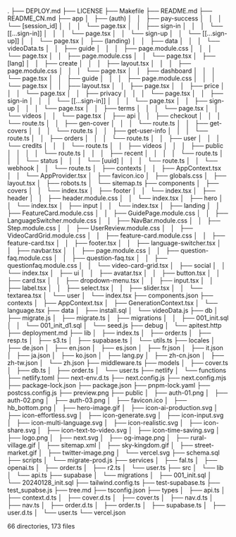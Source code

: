 .
├── DEPLOY.md
├── LICENSE
├── Makefile
├── README.md
├── README_CN.md
├── app
│   ├── (auth)
│   │   ├── pay-success
│   │   │   └── [session_id]
│   │   │       └── page.tsx
│   │   ├── sign-in
│   │   │   └── [[...sign-in]]
│   │   │       └── page.tsx
│   │   └── sign-up
│   │       └── [[...sign-up]]
│   │           └── page.tsx
│   ├── (landing)
│   │   ├── data
│   │   │   └── videoData.ts
│   │   ├── guide
│   │   │   ├── page.module.css
│   │   │   └── page.tsx
│   │   ├── page.module.css
│   │   └── page.tsx
│   ├── [lang]
│   │   ├── create
│   │   │   ├── layout.tsx
│   │   │   ├── page.module.css
│   │   │   └── page.tsx
│   │   ├── dashboard
│   │   │   └── page.tsx
│   │   ├── guide
│   │   │   ├── page.module.css
│   │   │   └── page.tsx
│   │   ├── layout.tsx
│   │   ├── page.tsx
│   │   ├── price
│   │   │   └── page.tsx
│   │   ├── privacy
│   │   │   └── page.tsx
│   │   ├── sign-in
│   │   │   └── [[...sign-in]]
│   │   │       └── page.tsx
│   │   ├── sign-up
│   │   │   └── page.tsx
│   │   ├── terms
│   │   │   └── page.tsx
│   │   └── videos
│   │       └── page.tsx
│   ├── api
│   │   ├── checkout
│   │   │   └── route.ts
│   │   ├── gen-cover
│   │   │   └── route.ts
│   │   ├── get-covers
│   │   │   └── route.ts
│   │   ├── get-user-info
│   │   │   └── route.ts
│   │   ├── orders
│   │   │   └── route.ts
│   │   ├── user
│   │   │   └── credits
│   │   │       └── route.ts
│   │   ├── videos
│   │   │   ├── public
│   │   │   │   └── route.ts
│   │   │   ├── recent
│   │   │   │   └── route.ts
│   │   │   └── status
│   │   │       └── [uuid]
│   │   │           └── route.ts
│   │   └── webhook
│   │       └── route.ts
│   ├── contexts
│   │   ├── AppContext.tsx
│   │   └── AppProvider.tsx
│   ├── favicon.ico
│   ├── globals.css
│   ├── layout.tsx
│   ├── robots.ts
│   └── sitemap.ts
├── components
│   ├── covers
│   │   └── index.tsx
│   ├── footer
│   │   └── index.tsx
│   ├── header
│   │   ├── header.module.css
│   │   └── index.tsx
│   ├── hero
│   │   └── index.tsx
│   ├── input
│   │   └── index.tsx
│   ├── landing
│   │   ├── FeatureCard.module.css
│   │   ├── GuidePage.module.css
│   │   ├── LanguageSwitcher.module.css
│   │   ├── NavBar.module.css
│   │   ├── Step.module.css
│   │   ├── UserReview.module.css
│   │   ├── VideoCardGrid.module.css
│   │   ├── feature-card.module.css
│   │   ├── feature-card.tsx
│   │   ├── footer.tsx
│   │   ├── language-switcher.tsx
│   │   ├── navbar.tsx
│   │   ├── page.module.css
│   │   ├── question-faq.module.css
│   │   ├── question-faq.tsx
│   │   ├── questionfaq.module.css
│   │   └── video-card-grid.tsx
│   ├── social
│   │   └── index.tsx
│   ├── ui
│   │   ├── avatar.tsx
│   │   ├── button.tsx
│   │   ├── card.tsx
│   │   ├── dropdown-menu.tsx
│   │   ├── input.tsx
│   │   ├── label.tsx
│   │   ├── select.tsx
│   │   ├── slider.tsx
│   │   └── textarea.tsx
│   └── user
│       └── index.tsx
├── components.json
├── contexts
│   ├── AppContext.tsx
│   ├── GenerationContext.tsx
│   └── language.tsx
├── data
│   ├── install.sql
│   └── videoData.js
├── db
│   ├── migrate.js
│   ├── migrate.ts
│   ├── migrations
│   │   ├── 001_init.sql
│   │   └── 001_init_d1.sql
│   └── seed.js
├── debug
│   └── apitest.http
├── deployment.md
├── lib
│   ├── index.ts
│   ├── order.ts
│   ├── resp.ts
│   ├── s3.ts
│   ├── supabase.ts
│   └── utils.ts
├── locales
│   ├── de.json
│   ├── en.json
│   ├── es.json
│   ├── fr.json
│   ├── it.json
│   ├── ja.json
│   ├── ko.json
│   ├── lang.py
│   ├── zh-cn.json
│   ├── zh-tw.json
│   └── zh.json
├── middleware.ts
├── models
│   ├── cover.ts
│   ├── db.ts
│   ├── order.ts
│   └── user.ts
├── netlify
│   └── functions
├── netlify.toml
├── next-env.d.ts
├── next.config.js
├── next.config.mjs
├── package-lock.json
├── package.json
├── pnpm-lock.yaml
├── postcss.config.js
├── preview.png
├── public
│   ├── auth-01.png
│   ├── auth-02.png
│   ├── auth-03.png
│   ├── favicon.ico
│   ├── hb_bottom.png
│   ├── hero-image.gif
│   ├── icon-ai-production.svg
│   ├── icon-effortless.svg
│   ├── icon-generate.svg
│   ├── icon-input.svg
│   ├── icon-multi-language.svg
│   ├── icon-realistic.svg
│   ├── icon-share.svg
│   ├── icon-text-to-video.svg
│   ├── icon-time-saving.svg
│   ├── logo.png
│   ├── next.svg
│   ├── og-image.png
│   ├── rural-village.gif
│   ├── sitemap.xml
│   ├── sky-kingdom.gif
│   ├── street-market.gif
│   ├── twitter-image.png
│   └── vercel.svg
├── schema.sql
├── scripts
│   └── migrate-prod.js
├── services
│   ├── fal.ts
│   ├── openai.ts
│   ├── order.ts
│   ├── r2.ts
│   └── user.ts
├── src
│   └── lib
│       └── api.ts
├── supabase
│   └── migrations
│       ├── 001_init.sql
│       └── 20240128_init.sql
├── tailwind.config.ts
├── test-supabase.ts
├── test_supabse.js
├── tree.md
├── tsconfig.json
├── types
│   ├── api.ts
│   ├── context.d.ts
│   ├── cover.d.ts
│   ├── cover.ts
│   ├── nav.d.ts
│   ├── nav.ts
│   ├── order.d.ts
│   ├── order.ts
│   ├── supabase.ts
│   ├── user.d.ts
│   └── user.ts
└── vercel.json

66 directories, 173 files
